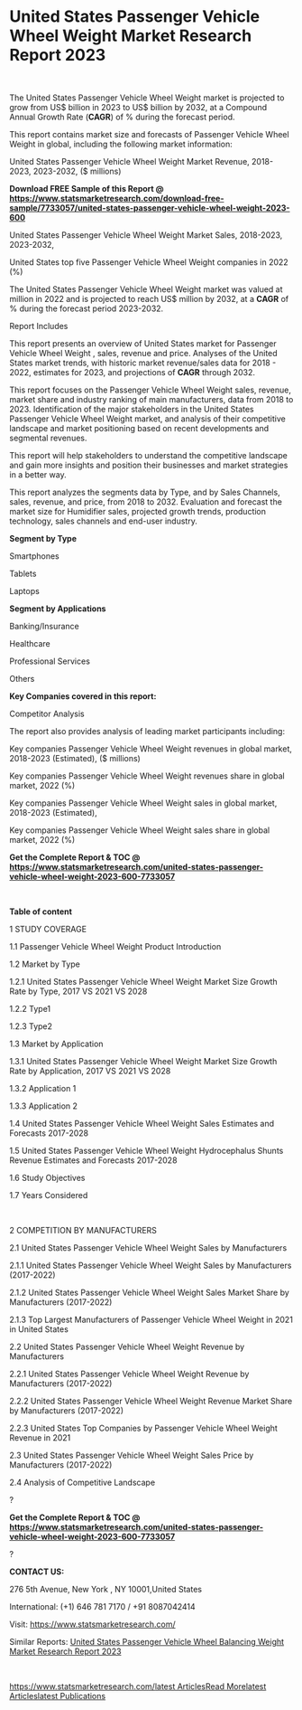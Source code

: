 <h1>United States Passenger Vehicle Wheel Weight Market Research Report 2023</h1><br/><p>The United States Passenger Vehicle Wheel Weight market is projected to grow from US$ billion in 2023 to US$ billion by 2032, at a Compound Annual Growth Rate (<strong>CAGR</strong>) of % during the forecast period.</p>
 
 
 
 <p>This report contains market size and forecasts of Passenger Vehicle Wheel Weight in global, including the following market information:</p>
 
 
 
 <p>United States Passenger Vehicle Wheel Weight Market Revenue, 2018-2023, 2023-2032, ($ millions)</p>
 
 
 
 <p><strong>Download FREE Sample of this Report @ <a href="https://www.statsmarketresearch.com/download-free-sample/7733057/united-states-passenger-vehicle-wheel-weight-2023-600">https://www.statsmarketresearch.com/download-free-sample/7733057/united-states-passenger-vehicle-wheel-weight-2023-600</a></strong></p>
 
 
 
 <p>United States Passenger Vehicle Wheel Weight Market Sales, 2018-2023, 2023-2032,</p>
 
 
 
 <p>United States top five Passenger Vehicle Wheel Weight companies in 2022 (%)</p>
 
 
 
 <p>The United States Passenger Vehicle Wheel Weight market was valued at million in 2022 and is projected to reach US$ million by 2032, at a <strong>CAGR</strong> of % during the forecast period 2023-2032.</p>
 
 
 
 <p>Report Includes</p>
 
 
 
 <p>This report presents an overview of United States market for Passenger Vehicle Wheel Weight , sales, revenue and price. Analyses of the United States market trends, with historic market revenue/sales data for 2018 - 2022, estimates for 2023, and projections of <strong>CAGR</strong> through 2032.</p>
 
 
 
 <p>This report focuses on the Passenger Vehicle Wheel Weight sales, revenue, market share and industry ranking of main manufacturers, data from 2018 to 2023. Identification of the major stakeholders in the United States Passenger Vehicle Wheel Weight market, and analysis of their competitive landscape and market positioning based on recent developments and segmental revenues.</p>
 
 
 
 <p>This report will help stakeholders to understand the competitive landscape and gain more insights and position their businesses and market strategies in a better way.</p>
 
 
 
 <p>This report analyzes the segments data by Type, and by Sales Channels, sales, revenue, and price, from 2018 to 2032. Evaluation and forecast the market size for Humidifier sales, projected growth trends, production technology, sales channels and end-user industry.</p>
 
 
 
 <p><strong>Segment by Type</strong></p>
 
 
 
 <p>Smartphones</p>
 
 
 
 <p>Tablets</p>
 
 
 
 <p>Laptops</p>
 
 
 
 <p><strong>Segment <strong><strong>by Applications</strong></strong></strong></p>
 
 
 
 <p>Banking/Insurance</p>
 
 
 
 <p>Healthcare</p>
 
 
 
 <p>Professional Services</p>
 
 
 
 <p>Others</p>
 
 
 
 <p><strong>Key Companies covered in this report:</strong></p>
 
 
 
 <p>Competitor Analysis</p>
 
 
 
 <p>The report also provides analysis of leading market participants including:</p>
 
 
 
 <p>Key companies Passenger Vehicle Wheel Weight revenues in global market, 2018-2023 (Estimated), ($ millions)</p>
 
 
 
 <p>Key companies Passenger Vehicle Wheel Weight revenues share in global market, 2022 (%)</p>
 
 
 
 <p>Key companies Passenger Vehicle Wheel Weight sales in global market, 2018-2023 (Estimated),</p>
 
 
 
 <p>Key companies Passenger Vehicle Wheel Weight sales share in global market, 2022 (%)</p>
 
 
 
 <div><b>Get the Complete Report & TOC @ <a href="https://www.statsmarketresearch.com/united-states-passenger-vehicle-wheel-weight-2023-600-7733057">https://www.statsmarketresearch.com/united-states-passenger-vehicle-wheel-weight-2023-600-7733057</a></b></div>
 
 
 
 <p><br />
 
 <b>Table of content</b></p>
 
 
 
 <p>1 STUDY COVERAGE<br />
 
 1.1 Passenger Vehicle Wheel Weight Product Introduction<br />
 
 1.2 Market by Type<br />
 
 1.2.1 United States Passenger Vehicle Wheel Weight Market Size Growth Rate by Type, 2017 VS 2021 VS 2028<br />
 
 1.2.2 Type1<br />
 
 1.2.3 Type2<br />
 
 1.3 Market by Application<br />
 
 1.3.1 United States Passenger Vehicle Wheel Weight Market Size Growth Rate by Application, 2017 VS 2021 VS 2028<br />
 
 1.3.2 Application 1<br />
 
 1.3.3 Application 2<br />
 
 1.4 United States Passenger Vehicle Wheel Weight Sales Estimates and Forecasts 2017-2028<br />
 
 1.5 United States Passenger Vehicle Wheel Weight Hydrocephalus Shunts Revenue Estimates and Forecasts 2017-2028<br />
 
 1.6 Study Objectives<br />
 
 1.7 Years Considered<br />
 
 <br />
 
 2 COMPETITION BY MANUFACTURERS<br />
 
 2.1 United States Passenger Vehicle Wheel Weight Sales by Manufacturers<br />
 
 2.1.1 United States Passenger Vehicle Wheel Weight Sales by Manufacturers (2017-2022)<br />
 
 2.1.2 United States Passenger Vehicle Wheel Weight Sales Market Share by Manufacturers (2017-2022)<br />
 
 2.1.3 Top Largest Manufacturers of Passenger Vehicle Wheel Weight in 2021 in United States<br />
 
 2.2 United States Passenger Vehicle Wheel Weight Revenue by Manufacturers<br />
 
 2.2.1 United States Passenger Vehicle Wheel Weight Revenue by Manufacturers (2017-2022)<br />
 
 2.2.2 United States Passenger Vehicle Wheel Weight Revenue Market Share by Manufacturers (2017-2022)<br />
 
 2.2.3 United States Top Companies by Passenger Vehicle Wheel Weight Revenue in 2021<br />
 
 2.3 United States Passenger Vehicle Wheel Weight Sales Price by Manufacturers (2017-2022)<br />
 
 2.4 Analysis of Competitive Landscape<br />
 
 ? </p>
 
 
 
 <div><b>Get the Complete Report & TOC @ <a href="https://www.statsmarketresearch.com/united-states-passenger-vehicle-wheel-weight-2023-600-7733057">https://www.statsmarketresearch.com/united-states-passenger-vehicle-wheel-weight-2023-600-7733057</a></b></div>
 
 
 
 <p>? </p>
 
 
 
 <p><b>CONTACT US:</b><br />
 
 276 5th Avenue, New York , NY 10001,United States<br />
 
 International: (+1) 646 781 7170 / +91 8087042414<br />
 
 Visit: <a href="https://www.statsmarketresearch.com/">https://www.statsmarketresearch.com/</a><br />
 
 Similar Reports: <a href="https://www.statsmarketresearch.com/united-states-passenger-vehicle-wheel-weight-2023-600-7733057">United States Passenger Vehicle Wheel Balancing Weight Market Research Report 2023</a><br />
 
 <br />
 
 <a href="https://gyeongbokgung.com">https://www.statsmarketresearch.com/</a><a href="https://hallyeomaritime.com">latest Articles</a><a href="https://jingwansa.com">Read More</a><a href="https://nguoiviet.jp/">latest Articles</a><a href="https://www.intelmarketresearch.com/">latest Publications</a></p>